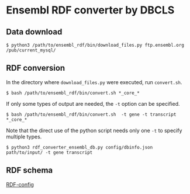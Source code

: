 # Ensembl RDF converter by DBCLS
## Data download
```
$ python3 /path/to/ensembl_rdf/bin/download_files.py ftp.ensembl.org /pub/current_mysql/
```
## RDF conversion
In the directory where `download_files.py` were executed, run `convert.sh`.
```
$ bash /path/to/ensembl_rdf/bin/convert.sh *_core_*
```

If only some types of output are needed, the `-t` option can be specified.
```
$ bash /path/to/ensembl_rdf/bin/convert.sh  -t gene -t transcript *_core_*
```

Note that the direct use of the python script needs only one `-t` to specify multiple types.
```
$ python3 rdf_converter_ensembl_db.py config/dbinfo.json path/to/input/ -t gene transcript
```

## RDF schema
[RDF-config](https://github.com/dbcls/rdf-config/blob/master/config/ensembl/model.yaml)
